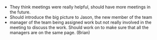 - They think meetings were really helpful, should have more meetings in the future.
- Should introduce the big picture to Jason, the new member of the team
- manager of the team being assigned work but not really involved in the meeting to discuss the work. Should work on to make sure that all the managers are on the same page. (Brian)
